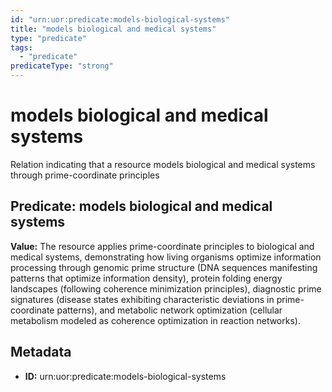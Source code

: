 ```yaml
---
id: "urn:uor:predicate:models-biological-systems"
title: "models biological and medical systems"
type: "predicate"
tags:
  - "predicate"
predicateType: "strong"
---
```


# models biological and medical systems

Relation indicating that a resource models biological and medical systems through prime-coordinate principles

## Predicate: models biological and medical systems

**Value:** The resource applies prime-coordinate principles to biological and medical systems, demonstrating how living organisms optimize information processing through genomic prime structure (DNA sequences manifesting patterns that optimize information density), protein folding energy landscapes (following coherence minimization principles), diagnostic prime signatures (disease states exhibiting characteristic deviations in prime-coordinate patterns), and metabolic network optimization (cellular metabolism modeled as coherence optimization in reaction networks).

## Metadata

- **ID:** urn:uor:predicate:models-biological-systems

